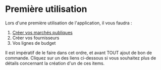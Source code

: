 # Première utilisation

Lors d'une première utilisation de l'application, il vous faudra :&#x20;

1. [Créer vos marchés publiques](../gerer-les-donnees/marches-publiques/creer-un-marche-publique.md)
2. Créer vos fournisseurs
3. Vos lignes de budget

Il est impératif de le faire dans cet ordre, et avant TOUT ajout de bon de commande. Cliquez sur un des liens ci-dessous si vous souhaitez plus de détails concernant la création d'un de ces items.&#x20;
